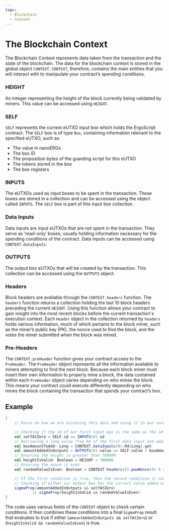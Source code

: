 ```yaml
---
tags:
  - Blockchain
  - Context
---
```


# The Blockchain Context

The Blockchain Context represents data taken from the transaction and the state of the blockchain. The data for the blockchain context is stored in the global object `CONTEXT`. `CONTEXT`, therefore, contains the main entities that you will interact with to manipulate your contract’s spending conditions.

### HEIGHT

An integer representing the height of the block currently being validated by miners. This value can be accessed using `HEIGHT`.

### SELF

`SELF` represents the current eUTXO input box which holds the ErgoScript contract. The `SELF` box is of type `Box`, containing information relevant to the specified eUTXO, such as:

*   The value in nanoERGs
*   The box ID
*   The proposition bytes of the guarding script for this eUTXO
*   The tokens stored in the box
*   The box registers

### INPUTS

The eUTXOs used as input boxes to be spent in the transaction. These boxes are stored in a collection and can be accessed using the object called `INPUTS`. The `SELF` box is part of this input box collection.

### Data Inputs

Data inputs are input eUTXOs that are not spent in the transaction. They serve as ‘read-only’ boxes, usually holding information necessary for the spending conditions of the contract. Data inputs can be accessed using `CONTEXT.dataInputs`.

### OUTPUTS

The output box eUTXOs that will be created by the transaction. This collection can be accessed using the `OUTPUTS` object.

### Headers

Block headers are available through the `CONTEXT.headers` function. The `headers` function returns a collection holding the last 10 block headers preceding the current `HEIGHT`. Using this function allows your contract to gain insight into the most recent blocks before the current transaction's execution context. Each `Header` object in the collection returned by `headers` holds various information, much of which pertains to the block miner, such as the miner’s public key (PK), the nonce used to find the block, and the votes the miner submitted when the block was mined.

### Pre-Headers

The `CONTEXT.preHeader` function gives your contract access to the `PreHeader`. The `PreHeader` object represents all the information available to miners attempting to find the next block. Because each block miner must insert their own information to properly mine a block, the data contained within each `PreHeader` object varies depending on who mines the block. This means your contract could execute differently depending on who mines the block containing the transaction that spends your contract’s box.

## Example

```scala
{
	// Focus on how we are accessing this data and using it in our contract

	// Checking if the id of our first input box is the same as the id of our output box
	val selfAtZero = SELF.id == INPUTS(0).id
	// Retrieving a long value from R4 of the first data input and adding it to our output value
	val boxAmountToAdd: Long = CONTEXT.dataInputs(0).R4[Long].get 
	val amountAddedInOutputs = OUTPUTS(0).value == SELF.value + boxAmountToAdd
	// Ensuring the height is greater than 700000
	val heightIsValid: Boolean = HEIGHT > 700000
	// Ensuring the nonce is even
	val randomValueIsEven: Boolean = CONTEXT.headers(0).powNonce(0) % 2 == 0

	// If the first condition is true, then the second condition is not checked
	// Checking if either our output box has the correct value added or the nonce is even and height is greater than 700000
	sigmaProp(amountAddedInOutputs && selfAtZero) 
			|| sigmaProp(heightIsValid && randomValueIsEven)
}

```

The code uses various fields of the `CONTEXT` object to check certain conditions. It then combines these conditions into a final `SigmaProp` result that evaluates to true if either (`amountAddedInOutputs && selfAtZero`) or (`heightIsValid && randomValueIsEven`) is true.
